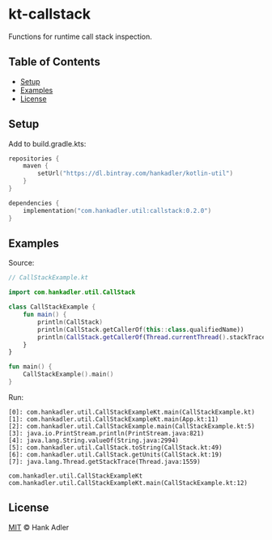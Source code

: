 # kt-callstack

Functions for runtime call stack inspection.

## Table of Contents
- [Setup](#setup)
- [Examples](#examples)
- [License](#license)

## Setup

Add to build.gradle.kts:

```kotlin
repositories {
    maven {
        setUrl("https://dl.bintray.com/hankadler/kotlin-util")
    }
}

dependencies {
    implementation("com.hankadler.util:callstack:0.2.0")
}
```

## Examples

Source:

```kotlin
// CallStackExample.kt

import com.hankadler.util.CallStack

class CallStackExample {
    fun main() {
        println(CallStack)
        println(CallStack.getCallerOf(this::class.qualifiedName))
        println(CallStack.getCallerOf(Thread.currentThread().stackTrace[1]))
    }
}

fun main() {
    CallStackExample().main()
}
```

Run:
```
[0]: com.hankadler.util.CallStackExampleKt.main(CallStackExample.kt)
[1]: com.hankadler.util.CallStackExampleKt.main(App.kt:11)
[2]: com.hankadler.util.CallStackExample.main(CallStackExample.kt:5)
[3]: java.io.PrintStream.println(PrintStream.java:821)
[4]: java.lang.String.valueOf(String.java:2994)
[5]: com.hankadler.util.CallStack.toString(CallStack.kt:49)
[6]: com.hankadler.util.CallStack.getUnits(CallStack.kt:19)
[7]: java.lang.Thread.getStackTrace(Thread.java:1559)

com.hankadler.util.CallStackExampleKt
com.hankadler.util.CallStackExampleKt.main(CallStackExample.kt:12)
```

## License
[MIT](LICENSE) © Hank Adler

